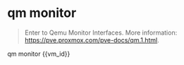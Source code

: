 # qm monitor

> Enter  to Qemu Monitor Interfaces.
> More information: <https://pve.proxmox.com/pve-docs/qm.1.html>.

qm monitor {{vm_id}}

